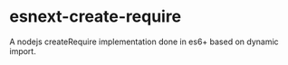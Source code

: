 # esnext-create-require
A nodejs createRequire implementation done in es6+ based on dynamic import.
